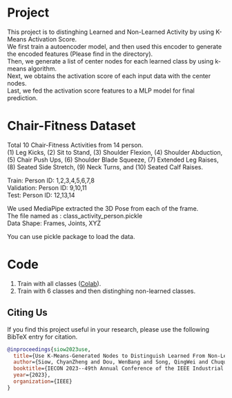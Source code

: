 # Project
This project is to distinghing Learned and Non-Learned Activity by using K-Means Activation Score.
<br/>
We first train a autoencoder model, and then used this encoder to generate the encoded features (Please find in the directory).
<br/>
Then, we generate a list of center nodes for each learned class by using k-means algorithm.
<br/>
Next, we obtains the activation score of each input data with the center nodes.
<br/>
Last, we fed the activation score features to a MLP model for final prediction. 


# Chair-Fitness Dataset
Total 10 Chair-Fitness Activities from 14 person.
<br/>(1) Leg Kicks, (2) Sit to Stand, (3) Shoulder Flexion, (4) Shoulder Abduction, (5) Chair Push Ups, (6) Shoulder Blade Squeeze, (7) Extended Leg Raises, (8) Seated Side Stretch, (9) Neck Turns, and (10) Seated Calf Raises.

Train: Person ID: 1,2,3,4,5,6,7,8<br/>
Validation: Person ID: 9,10,11<br/>
Test: Person ID: 12,13,14<br/>

We used MediaPipe extracted the 3D Pose from each of the frame.
<br/>The file named as : class_activity_person.pickle
<br/>Data Shape: Frames, Joints, XYZ

You can use pickle package to load the data.

# Code
1) Train with all classes (<a target="_blank" href="https://colab.research.google.com/drive/102Itf091GPzpxDVmYiPeGVmnc0iKVDYz?usp=sharing">Colab</a>).
2) Train with 6 classes and then distinghing non-learned classes.



## Citing Us
If you find this project useful in your research, please use the following BibTeX entry for citation.
```BibTeX
@inproceedings{siow2023use,
  title={Use K-Means-Generated Nodes to Distinguish Learned From Non-Learned Exercises},
  author={Siow, ChyanZheng and Dou, WenBang and Song, QingWei and Chuquirachi, Franz and Obo, Takenori and Kubota, Naoyuki},
  booktitle={IECON 2023--49th Annual Conference of the IEEE Industrial Electronics Society},
  year={2023},
  organization={IEEE}
}
```


